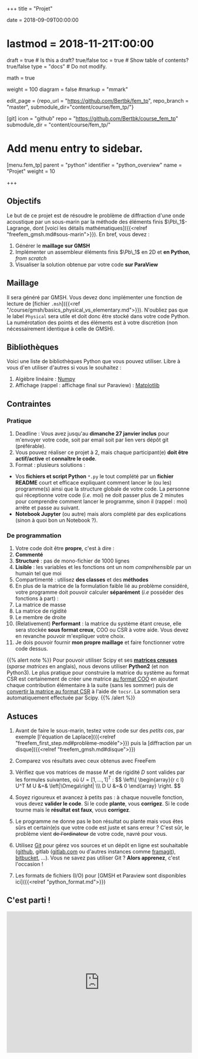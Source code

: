 +++
title = "Projet"

date = 2018-09-09T00:00:00
# lastmod = 2018-11-21T:00:00

draft = true  # Is this a draft? true/false
toc = true  # Show table of contents? true/false
type = "docs"  # Do not modify.

math = true

weight = 100
diagram = false
#markup = "mmark"


edit_page = {repo_url = "https://github.com/Bertbk/fem_tp", repo_branch = "master", submodule_dir="content/course/fem_tp/"}

[git]
  icon = "github"
  repo = "https://github.com/Bertbk/course_fem_tp"
  submodule_dir = "content/course/fem_tp/"

# Add menu entry to sidebar.
[menu.fem_tp]
  parent = "python"
  identifier = "python_overview"
  name = "Projet"
  weight = 10

+++

$\newcommand{\diff}{\mathrm{d}}$
$\newcommand{\xx}{\mathbf{x}}$
$\newcommand{\vec}[1]{\mathbf{#1}}$
$\newcommand{\Pb}{\mathbb{P}}$
$\newcommand{\dn}{\partial\_{\mathbf{n}}}$
$\newcommand{\Lo}{L^2(\Omega)}$
$\newcommand{\Ho}{H^1(\Omega)}$
$\newcommand{\dsp}{\displaystyle}$
$\newcommand{\uh}{u\_h}$
$\newcommand{\eh}{e\_h}$
$\newcommand{\norm}[1]{\left\\|#1\right\\|}$
$\newcommand{\normL}[1]{\norm{#1}\_{\Lo}}$
$\newcommand{\normH}[1]{\norm{#1}\_{\Ho}}$

## Objectifs

Le but de ce projet est de résoudre le problème de diffraction d'une onde acoustique par un sous-marin par la méthode des éléments finis $\Pb\_1$-Lagrange, dont [voici les détails mathématiques]({{<relref "freefem_gmsh.md#sous-marin">}}). En bref, vous devez :

1. Générer le **maillage sur GMSH**
1. Implémenter un assembleur éléments finis $\Pb\_1$ en 2D et **en Python**, *from scratch*
2. Visualiser la solution obtenue par votre code **sur ParaView**

## Maillage 

Il sera généré par GMSH. Vous devez donc implémenter une fonction de lecture de [fichier `.msh`]({{<ref "/course/gmsh/basics_physical_vs_elementary.md">}}). N'oubliez pas que le label `Physical` sera utile et doit donc être stocké dans votre code Python. La numérotation des points et des éléments est à votre discrétion (non nécessairement identique à celle de GMSH).

## Bibliothèques

Voici une liste de bibliothèques Python que vous pouvez utiliser. Libre à vous d'en utiliser d'autres si vous le souhaitez :

1. Algèbre linéaire : [Numpy](https://www.numpy.org/)
2. Affichage (rappel : affichage final sur Paraview) : [Matplotlib](https://matplotlib.org)

## Contraintes

### Pratique

1. Deadline : Vous avez jusqu'au **dimanche 27 janvier inclus** pour m'envoyer votre code, soit par email soit par lien vers dépôt git (préférable).
2. Vous pouvez réaliser ce projet à 2, mais chaque participant(e) **doit être actif/active** et **connaître le code**.
3. Format : plusieurs solutions :
  - Vos **fichiers et script Python** `*.py` le tout complété par un **fichier README** court et efficace expliquant comment lancer le (ou les) programme(s) ainsi que la structure globale de votre code. La personne qui réceptionne votre code (*i.e.* moi) ne doit passer plus de 2 minutes pour comprendre comment lancer le programme, sinon il (rappel : moi) arrête et passe au suivant. 
  - **Notebook Jupyter** (ou autre) mais alors complété par des explications (sinon à quoi bon un Notebook ?).

### De programmation

1. Votre code doit être **propre**, c'est à dire :
  1. **Commenté**
  2. **Structuré** : pas de mono-fichier de 1000 lignes
  3. **Lisible** : les variables et les fonctions ont un nom *compréhensible* par un humain tel que moi
  4. Compartimenté : utilisez **des classes** et des **méthodes**
2. En plus de la matrice de la formulation faible lié au problème considéré, votre programme doit pouvoir calculer **séparément** (*i.e* posséder des fonctions à part) :
  1. La matrice de masse
  2. La matrice de rigidité
  3. Le membre de droite
3. (Relativement) **Performant** : la matrice du système étant creuse, elle sera stockée **sous format creux**, COO ou CSR à votre aide. Vous devez en revanche pouvoir m'expliquer votre choix.
4. Je dois pouvoir fournir **mon propre maillage** et faire fonctionner votre code dessus.

{{% alert note %}}
Pour pouvoir utiliser Scipy et ses [**matrices creuses**](https://docs.scipy.org/doc/scipy/reference/sparse.html) (*sparse matrices* en anglais), nous devons utiliser **Python2** (et non Python3). Le plus pratique pour construire la matrice du système au format CSR est certainement de créer une matrice [au format COO](https://docs.scipy.org/doc/scipy/reference/generated/scipy.sparse.coo_matrix.html#scipy.sparse.coo_matrix) en ajoutant chaque contribution élémentaire à la suite (sans les sommer) puis de [convertir la matrice au format CSR](https://docs.scipy.org/doc/scipy/reference/generated/scipy.sparse.coo_matrix.tocsr.html#scipy.sparse.coo_matrix.tocsr) à l'aide de `tocsr`. La sommation sera automatiquement effectuée par Scipy.
{{% /alert %}}

## Astuces

1. Avant de faire le sous-marin, testez votre code sur des *petits cas*, par exemple [l'équation de Laplace]({{<relref "freefem_first_step.md#problème-modèle">}}) puis la [diffraction par un disque]({{<relref "freefem_gmsh.md#disque">}})
2. Comparez vos résultats avec ceux obtenus avec FreeFem
3. Vérifiez que vos matrices de masse $M$ et de rigidité $D$ sont valides par les formules suivantes, où $U=[1,\ldots,1]^T$ :
$$
\left\\{
  \begin{array}{r c l}
    U^T M U &=& \left|\Omega\right| \\\\\\
    D U &=& 0
  \end{array}
\right.
$$

4. Soyez rigoureux et avancez à petits pas : à chaque nouvelle fonction, vous devez **valider le code**. Si le code **plante**, vous **corrigez**. Si le code tourne mais le **résultat est faux**, vous **corrigez**.
5. Le programme ne donne pas le bon résultat ou plante mais vous êtes sûrs et certain(e)s que votre code est juste et sans erreur ? C'est sûr, le problème vient ~~de l'ordinateur~~ de votre code, navré pour vous.
6. Utilisez [Git](https://git-scm.com) pour gérez vos sources et un dépôt en ligne est souhaitable ([github](https://github.com), gitlab ([gitlab.com](https://gitlab.com) ou d'autres instances comme [framagit](https://framagit.org)), [bitbucket](https://bitbucket.org), ...). Vous ne savez pas utiliser Git ? **Alors apprenez**, c'est l'occasion !
6. Les formats de fichiers (I/O) pour [GMSH et Paraview sont disponibles ici]({{<relref "python_format.md">}})

## C'est parti !

<div style="width:100%;height:0;padding-bottom:76%;position:relative;"><iframe src="https://giphy.com/embed/1APcn7WntDBd0ZcZEm" width="100%" height="100%" style="position:absolute" frameBorder="0" class="giphy-embed" allowFullScreen></iframe></div>
